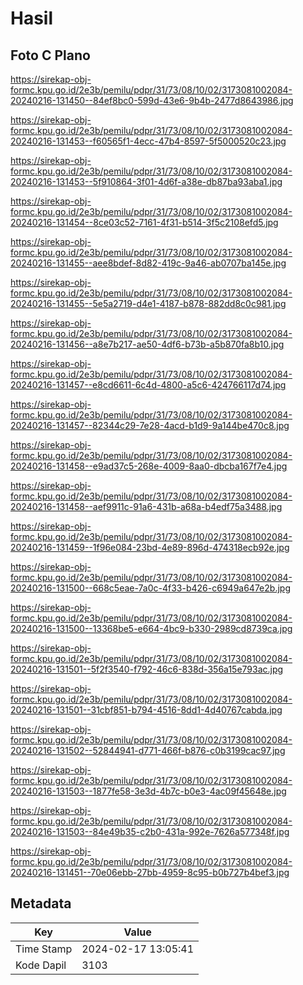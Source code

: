 # Hasil

## Foto C Plano

https://sirekap-obj-formc.kpu.go.id/2e3b/pemilu/pdpr/31/73/08/10/02/3173081002084-20240216-131450--84ef8bc0-599d-43e6-9b4b-2477d8643986.jpg

https://sirekap-obj-formc.kpu.go.id/2e3b/pemilu/pdpr/31/73/08/10/02/3173081002084-20240216-131453--f60565f1-4ecc-47b4-8597-5f5000520c23.jpg

https://sirekap-obj-formc.kpu.go.id/2e3b/pemilu/pdpr/31/73/08/10/02/3173081002084-20240216-131453--5f910864-3f01-4d6f-a38e-db87ba93aba1.jpg

https://sirekap-obj-formc.kpu.go.id/2e3b/pemilu/pdpr/31/73/08/10/02/3173081002084-20240216-131454--8ce03c52-7161-4f31-b514-3f5c2108efd5.jpg

https://sirekap-obj-formc.kpu.go.id/2e3b/pemilu/pdpr/31/73/08/10/02/3173081002084-20240216-131455--aee8bdef-8d82-419c-9a46-ab0707ba145e.jpg

https://sirekap-obj-formc.kpu.go.id/2e3b/pemilu/pdpr/31/73/08/10/02/3173081002084-20240216-131455--5e5a2719-d4e1-4187-b878-882dd8c0c981.jpg

https://sirekap-obj-formc.kpu.go.id/2e3b/pemilu/pdpr/31/73/08/10/02/3173081002084-20240216-131456--a8e7b217-ae50-4df6-b73b-a5b870fa8b10.jpg

https://sirekap-obj-formc.kpu.go.id/2e3b/pemilu/pdpr/31/73/08/10/02/3173081002084-20240216-131457--e8cd6611-6c4d-4800-a5c6-424766117d74.jpg

https://sirekap-obj-formc.kpu.go.id/2e3b/pemilu/pdpr/31/73/08/10/02/3173081002084-20240216-131457--82344c29-7e28-4acd-b1d9-9a144be470c8.jpg

https://sirekap-obj-formc.kpu.go.id/2e3b/pemilu/pdpr/31/73/08/10/02/3173081002084-20240216-131458--e9ad37c5-268e-4009-8aa0-dbcba167f7e4.jpg

https://sirekap-obj-formc.kpu.go.id/2e3b/pemilu/pdpr/31/73/08/10/02/3173081002084-20240216-131458--aef9911c-91a6-431b-a68a-b4edf75a3488.jpg

https://sirekap-obj-formc.kpu.go.id/2e3b/pemilu/pdpr/31/73/08/10/02/3173081002084-20240216-131459--1f96e084-23bd-4e89-896d-474318ecb92e.jpg

https://sirekap-obj-formc.kpu.go.id/2e3b/pemilu/pdpr/31/73/08/10/02/3173081002084-20240216-131500--668c5eae-7a0c-4f33-b426-c6949a647e2b.jpg

https://sirekap-obj-formc.kpu.go.id/2e3b/pemilu/pdpr/31/73/08/10/02/3173081002084-20240216-131500--13368be5-e664-4bc9-b330-2989cd8739ca.jpg

https://sirekap-obj-formc.kpu.go.id/2e3b/pemilu/pdpr/31/73/08/10/02/3173081002084-20240216-131501--5f2f3540-f792-46c6-838d-356a15e793ac.jpg

https://sirekap-obj-formc.kpu.go.id/2e3b/pemilu/pdpr/31/73/08/10/02/3173081002084-20240216-131501--31cbf851-b794-4516-8dd1-4d40767cabda.jpg

https://sirekap-obj-formc.kpu.go.id/2e3b/pemilu/pdpr/31/73/08/10/02/3173081002084-20240216-131502--52844941-d771-466f-b876-c0b3199cac97.jpg

https://sirekap-obj-formc.kpu.go.id/2e3b/pemilu/pdpr/31/73/08/10/02/3173081002084-20240216-131503--1877fe58-3e3d-4b7c-b0e3-4ac09f45648e.jpg

https://sirekap-obj-formc.kpu.go.id/2e3b/pemilu/pdpr/31/73/08/10/02/3173081002084-20240216-131503--84e49b35-c2b0-431a-992e-7626a577348f.jpg

https://sirekap-obj-formc.kpu.go.id/2e3b/pemilu/pdpr/31/73/08/10/02/3173081002084-20240216-131451--70e06ebb-27bb-4959-8c95-b0b727b4bef3.jpg


## Metadata

| Key        | Value               |
| ---------- | ------------------- |
| Time Stamp | 2024-02-17 13:05:41 |
| Kode Dapil | 3103                |



